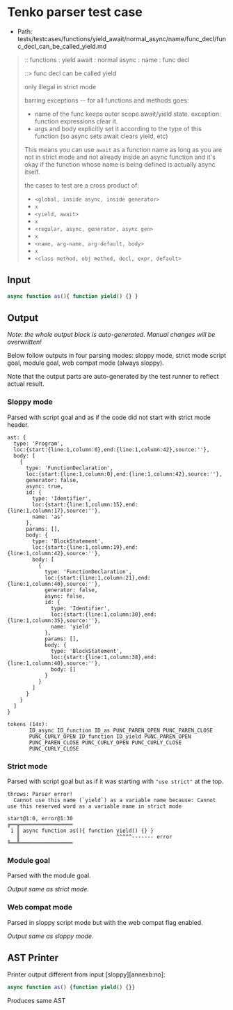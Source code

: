 # Tenko parser test case

- Path: tests/testcases/functions/yield_await/normal_async/name/func_decl/func_decl_can_be_called_yield.md

> :: functions : yield await : normal async : name : func decl
>
> ::> func decl can be called yield
>
> only illegal in strict mode
>
> barring exceptions -- for all functions and methods goes:
>
> - name of the func keeps outer scope await/yield state. exception: function expressions clear it.
> - args and body explicitly set it according to the type of this function (so async sets await clears yield, etc)
>
> This means you can use `await` as a function name as long as you are not in strict mode and not already inside an async function and it's okay if the function whose name is being defined is actually async itself.
>
> the cases to test are a cross product of:
>
> - `<global, inside async, inside generator>` 
> - `x` 
> - `<yield, await>`
> - `x` 
> - `<regular, async, generator, async gen>`
> - `x` 
> - `<name, arg-name, arg-default, body>`
> - `x`
> - `<class method, obj method, decl, expr, default>`

## Input

`````js
async function as(){ function yield() {} }
`````

## Output

_Note: the whole output block is auto-generated. Manual changes will be overwritten!_

Below follow outputs in four parsing modes: sloppy mode, strict mode script goal, module goal, web compat mode (always sloppy).

Note that the output parts are auto-generated by the test runner to reflect actual result.

### Sloppy mode

Parsed with script goal and as if the code did not start with strict mode header.

`````
ast: {
  type: 'Program',
  loc:{start:{line:1,column:0},end:{line:1,column:42},source:''},
  body: [
    {
      type: 'FunctionDeclaration',
      loc:{start:{line:1,column:0},end:{line:1,column:42},source:''},
      generator: false,
      async: true,
      id: {
        type: 'Identifier',
        loc:{start:{line:1,column:15},end:{line:1,column:17},source:''},
        name: 'as'
      },
      params: [],
      body: {
        type: 'BlockStatement',
        loc:{start:{line:1,column:19},end:{line:1,column:42},source:''},
        body: [
          {
            type: 'FunctionDeclaration',
            loc:{start:{line:1,column:21},end:{line:1,column:40},source:''},
            generator: false,
            async: false,
            id: {
              type: 'Identifier',
              loc:{start:{line:1,column:30},end:{line:1,column:35},source:''},
              name: 'yield'
            },
            params: [],
            body: {
              type: 'BlockStatement',
              loc:{start:{line:1,column:38},end:{line:1,column:40},source:''},
              body: []
            }
          }
        ]
      }
    }
  ]
}

tokens (14x):
       ID_async ID_function ID_as PUNC_PAREN_OPEN PUNC_PAREN_CLOSE
       PUNC_CURLY_OPEN ID_function ID_yield PUNC_PAREN_OPEN
       PUNC_PAREN_CLOSE PUNC_CURLY_OPEN PUNC_CURLY_CLOSE
       PUNC_CURLY_CLOSE
`````

### Strict mode

Parsed with script goal but as if it was starting with `"use strict"` at the top.

`````
throws: Parser error!
  Cannot use this name (`yield`) as a variable name because: Cannot use this reserved word as a variable name in strict mode

start@1:0, error@1:30
╔══╦═════════════════
 1 ║ async function as(){ function yield() {} }
   ║                               ^^^^^------- error
╚══╩═════════════════

`````


### Module goal

Parsed with the module goal.

_Output same as strict mode._

### Web compat mode

Parsed in sloppy script mode but with the web compat flag enabled.

_Output same as sloppy mode._

## AST Printer

Printer output different from input [sloppy][annexb:no]:

````js
async function as() {function yield() {}}
````

Produces same AST
